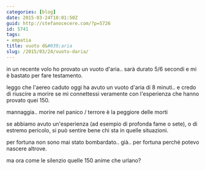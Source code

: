 ```yaml
---
categories: [blog]
date: 2015-03-24T18:01:50Z
guid: http://stefanocecere.com/?p=5726
id: 5741
tags:
- empatia
title: vuoto d&#039;aria
slug: /2015/03/24/vuoto-daria/
---
```


in un recente volo ho provato un vuoto d'aria.. sarà durato 5/6 secondi e mi è bastato per fare testamento.

leggo che l'aereo caduto oggi ha avuto un vuoto d'aria di 8 minuti.. e credo di riuscire a morire se mi connettessi veramente con l'esperienza che hanno provato quei 150.

mannaggia.. morire nel panico / terrore è la peggiore delle morti

se abbiamo avuto un'esperienza (ad esempio di profonda fame o sete), o di estremo pericolo, si può sentire bene chi sta in quelle situazioni.

per fortuna non sono mai stato bombardato.. già.. per fortuna perché potevo nascere altrove.

ma ora come le silenzio quelle 150 anime che urlano?